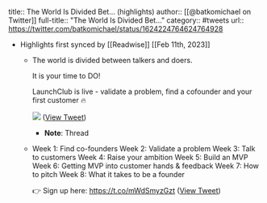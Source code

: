 title:: The World Is Divided Bet... (highlights)
author:: [[@batkomichael on Twitter]]
full-title:: "The World Is Divided Bet..."
category:: #tweets
url:: https://twitter.com/batkomichael/status/1624224764624764928

- Highlights first synced by [[Readwise]] [[Feb 11th, 2023]]
	- The world is divided between talkers and doers.
	  
	  It is your time to DO!
	  
	  LaunchClub is live - validate a problem, find a cofounder and your first customer 🔥 
	  
	  ![](https://pbs.twimg.com/media/Fopnt0daYAY3sea.jpg) ([View Tweet](https://twitter.com/batkomichael/status/1624224764624764928))
		- **Note**: Thread
	- Week 1: Find co-founders
	  Week 2: Validate a problem
	  Week 3: Talk to customers
	  Week 4: Raise your ambition
	  Week 5: Build an MVP
	  Week 6: Getting MVP into customer hands & feedback
	  Week 7: How to pitch
	  Week 8: What it takes to be a founder
	  
	  👉 Sign up here: https://t.co/mWdSmyzGzt ([View Tweet](https://twitter.com/batkomichael/status/1624224766633848833))